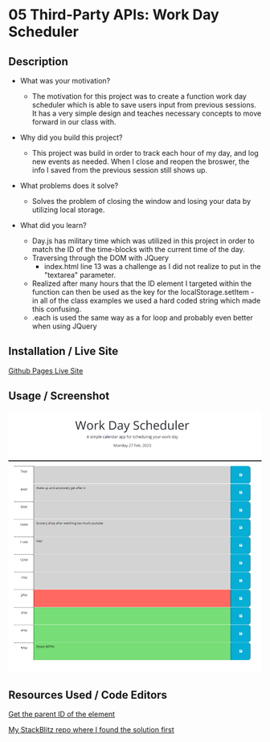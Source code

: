 # 05 Third-Party APIs: Work Day Scheduler

## Description

- What was your motivation?
  - The motivation for this project was to create a function work day scheduler which is able to save users input from previous sessions. It has a very simple design and teaches necessary concepts to move forward in our class with.

- Why did you build this project?
  - This project was build in order to track each hour of my day, and log new events as needed. When I close and reopen the broswer, the info I saved from the previous session still shows up.

- What problems does it solve?
  - Solves the problem of closing the window and losing your data by utilizing local storage.

- What did you learn?
  - Day.js has military time which was utilized in this project in order to match the ID of the time-blocks with the current time of the day.
  - Traversing through the DOM with JQuery
    - index.html line 13 was a challenge as I did not realize to put in the "textarea" parameter.
  - Realized after many hours that the ID element I targeted within the function can then be used as the key for the localStorage.setItem - in all of the class examples we used a hard coded string which made this confusing.
  - .each is used the same way as a for loop and probably even better when using JQuery

## Installation / Live Site

[Github Pages Live Site]()

## Usage / Screenshot

![Cambric Moye's Web Development Portfolio](Assets/05Challenge%20-%20Workday%20Scheduler.png)


## Resources Used / Code Editors
[Get the parent ID of the element](https://stackoverflow.com/questions/10260667/jquery-get-parent-parent-id)

[My StackBlitz repo where I found the solution first](https://stackblitz.com/edit/web-platform-ay9mmj?file=script.js)
